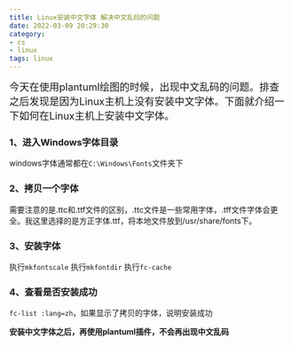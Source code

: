 ```yaml
---
title: Linux安装中文字体 解决中文乱码的问题
date: 2022-03-09 20:29:30
category:
- cs
- linux
tags: linux
---
```


<font size=4>
今天在使用plantuml绘图的时候，出现中文乱码的问题。排查之后发现是因为Linux主机上没有安装中文字体。下面就介绍一下如何在Linux主机上安装中文字体。
</font>

### 1、进入Windows字体目录
windows字体通常都在`C:\Windows\Fonts`文件夹下

### 2、拷贝一个字体
需要注意的是.ttc和.ttf文件的区别，.ttc文件是一些常用字体，.tff文件字体会更全。我这里选择的是方正字体.ttf，将本地文件放到/usr/share/fonts下。

### 3、安装字体
执行`mkfontscale`
执行`mkfontdir`
执行`fc-cache`

### 4、查看是否安装成功
`fc-list :lang=zh`，如果显示了拷贝的字体，说明安装成功

**安装中文字体之后，再使用plantuml插件，不会再出现中文乱码**

